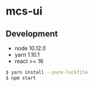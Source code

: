 # mcs-ui

## Development

- node 10.12.0
- yarn 1.10.1
- react >= 16

```bash
$ yarn install --pure-lockfile
$ npm start
```
